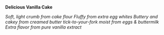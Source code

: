 **Delicious Vanilla Cake**


*Soft, light crumb from cake flour*
*Fluffy from extra egg whites*
*Buttery and cakey from creamed butter*
*tick-to-your-fork moist from eggs & buttermilk*
*Extra flavor from pure vanilla extract*